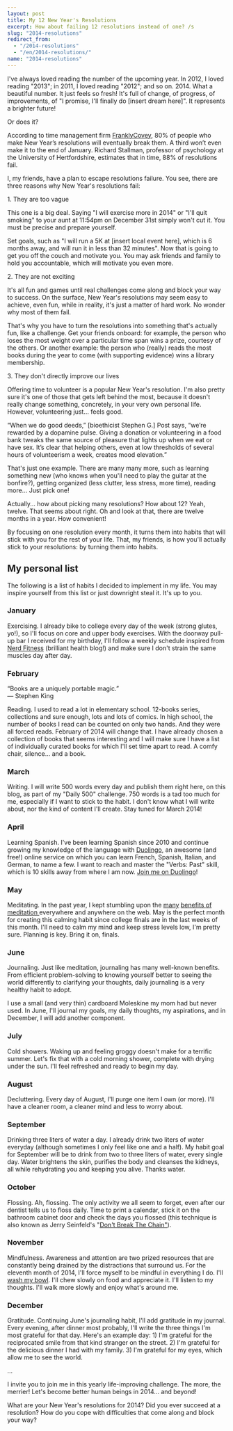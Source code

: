 ```yaml
---
layout: post
title: My 12 New Year's Resolutions
excerpt: How about failing 12 resolutions instead of one? /s
slug: "2014-resolutions"
redirect_from:
  - "/2014-resolutions"
  - "/en/2014-resolutions/"
name: "2014-resolutions"
---
```


<p>I've always loved reading the number of the upcoming year. In 2012, I loved reading "2013"; in 2011, I loved reading "2012"; and so on. 2014. What a beautiful number. It just feels so fresh! It's full of change, of progress, of improvements, of "I promise, I'll finally do [insert dream here]". It represents a brighter future!</p>
<p>Or does it?</p>
<p>According to time management firm <a href="http://www.reuters.com/article/pressRelease/idUS132935+18-Dec-2007+BW20071218">FranklyCovey</a>, 80% of people who make New Year’s resolutions will eventually break them. A third won’t even make it to the end of January. Richard Stallman, professor of psychology at the University of Hertfordshire, estimates that in time, 88% of resolutions fail.</p>
<p>I, my friends, have a plan to escape resolutions failure. You see, there are three reasons why New Year's resolutions fail:</p>
<p>1. They are too vague</p>
<p>This one is a big deal. Saying "I will exercise more in 2014" or "I'll quit smoking" to your aunt at 11:54pm on December 31st simply won't cut it. You must be precise and prepare yourself.</p>
<p>Set goals, such as "I will run a 5K at [insert local event here], which is 6 months away, and will run it in less than 32 minutes". Now that is going to get you off the couch and motivate you. You may ask friends and family to hold you accountable, which will motivate you even more.</p>
<p>2. They are not exciting</p>
<p>It's all fun and games until real challenges come along and block your way to success. On the surface, New Year's resolutions may seem easy to achieve, even fun, while in reality, it's just a matter of hard work. No wonder why most of them fail.</p>
<p>That's why you have to turn the resolutions into something that's actually fun, like a challenge. Get your friends onboard: for example, the person who loses the most weight over a particular time span wins a prize, courtesy of the others. Or another example: the person who (really) reads the most books during the year to come (with supporting evidence) wins a library membership.</p>
<p>3. They don't directly improve our lives</p>
<p>Offering time to volunteer is a popular New Year's resolution. I'm also pretty sure it's one of those that gets left behind the most, because it doesn't really change something, concretely, in your very own personal life. However, volunteering just... feels good.</p>
<p>“When we do good deeds,” [bioethicist Stephen G.] Post says, “we’re rewarded by a dopamine pulse. Giving a donation or volunteering in a food bank tweaks the same source of pleasure that lights up when we eat or have sex. It’s clear that helping others, even at low thresholds of several hours of volunteerism a week, creates mood elevation.”</p>
<p>That's just one example. There are many many more, such as learning something new (who knows when you'll need to play the guitar at the bonfire?), getting organized (less clutter, less stress, more time), reading more... Just pick one!</p>
<p>Actually... how about picking many resolutions? How about 12? Yeah, twelve. That seems about right. Oh and look at that, there are twelve months in a year. How convenient!</p>
<p>By focusing on one resolution every month, it turns them into habits that will stick with you for the rest of your life. That, my friends, is how you'll actually stick to your resolutions: by turning them into habits.</p>
<h2>My personal list</h2>
<p>The following is a list of habits I decided to implement in my life. You may inspire yourself from this list or just downright steal it. It's up to you.</p>
<h3>January</h3>
<p>Exercising. I already bike to college every day of the week (strong glutes, yo!), so I'll focus on core and upper body exercises. With the doorway pull-up bar I received for my birthday, I'll follow a weekly schedule inspired from <a href="http://www.nerdfitness.com/">Nerd Fitness</a> (brilliant health blog!) and make sure I don't strain the same muscles day after day.</p>
<h3>February</h3>
<p>“Books are a uniquely portable magic.”<br>
— Stephen King</p>
<p>Reading. I used to read a lot in elementary school. 12-books series, collections and sure enough, lots and lots of comics. In high school, the number of books I read can be counted on only two hands. And they were all forced reads. February of 2014 will change that. I have already chosen a collection of books that seems interesting and I will make sure I have a list of individually curated books for which I'll set time apart to read. A comfy chair, silence... and a book.</p>
<h3>March</h3>
<p>Writing. I will write 500 words every day and publish them right here, on this blog, as part of my "Daily 500" challenge. 750 words is a tad too much for me, especially if I want to stick to the habit. I don't know what I will write about, nor the kind of content I'll create. Stay tuned for March 2014!</p>
<h3>April</h3>
<p>Learning Spanish. I've been learning Spanish since 2010 and continue growing my knowledge of the language with <a href="http://www.duolingo.com/maxvaillancourt1">Duolingo</a>, an awesome (and free!) online service on which you can learn French, Spanish, Italian, and German, to name a few. I want to reach and master the "Verbs: Past" skill, which is 10 skills away from where I am now. <a href="http://www.duolingo.com/maxvaillancourt1">Join me on Duolingo</a>!</p>
<h3>May</h3>
<p>Meditating. In the past year, I kept stumbling upon the <a href="http://foodmatters.tv/articles-1/7-health-benefits-of-meditation">many</a> <a href="http://www.huffingtonpost.com/2013/04/08/mindfulness-meditation-benefits-health_n_3016045.html">benefits </a><a href="http://www.artofliving.org/benefits-meditation">of </a><a href="http://lifehacker.com/what-happens-to-the-brain-when-you-meditate-and-how-it-1202533314">meditation </a>everywhere and anywhere on the web. May is the perfect month for creating this calming habit since college finals are in the last weeks of this month. I'll need to calm my mind and keep stress levels low, I'm pretty sure. Planning is key. Bring it on, finals.</p>
<h3>June</h3>
<p>Journaling. Just like meditation, journaling has many well-known benefits. From efficient problem-solving to knowing yourself better to seeing the world differently to clarifying your thoughts, daily journaling is a very healthy habit to adopt.</p>
<p>I use a small (and very thin) cardboard Moleskine my mom had but never used. In June, I'll journal my goals, my daily thoughts, my aspirations, and in December, I will add another component.</p>
<h3>July</h3>
<p>Cold showers. Waking up and feeling groggy doesn't make for a terrific summer. Let's fix that with a cold morning shower, complete with drying under the sun. I'll feel refreshed and ready to begin my day.</p>
<h3>August</h3>
<p>Decluttering. Every day of August, I'll purge one item I own (or more). I'll have a cleaner room, a cleaner mind and less to worry about.</p>
<h3>September</h3>
<p>Drinking three liters of water a day. I already drink two liters of water everyday (although sometimes I only feel like one and a half). My habit goal for September will be to drink from two to three liters of water, every single day. Water brightens the skin, purifies the body and cleanses the kidneys, all while rehydrating you and keeping you alive. Thanks water.</p>
<h3>October</h3>
<p>Flossing. Ah, flossing. The only activity we all seem to forget, even after our dentist tells us to floss daily. Time to print a calendar, stick it on the bathroom cabinet door and check the days you flossed (this technique is also known as&nbsp;Jerry Seinfeld's "<a href="http://lifehacker.com/281626/jerry-seinfelds-productivity-secret">Don't Break The Chain"</a>).</p>
<h3>November</h3>
<p>Mindfulness. Awareness and attention are two prized resources that are constantly being drained by the distractions that surround us. For the eleventh month of 2014, I'll force myself to be mindful in everything I do. I'll <a href="http://mnmlist.com/wash-your-bowl/">wash my bowl</a>. I'll chew slowly on food and appreciate it. I'll listen to my thoughts. I'll walk more slowly and enjoy what's around me.</p>
<h3>December</h3>
<p>Gratitude. Continuing June's journaling habit, I'll add gratitude in my journal. Every evening, after dinner most probably, I'll write the three things I'm most grateful for that day. Here's an example day: 1) I'm grateful for the reciprocated smile from that kind stranger on the street. 2) I'm grateful for the delicious dinner I had with my family. 3) I'm grateful for my eyes, which allow me to see the world.</p>
<p>...</p>
<p>I invite you to join me in this yearly life-improving challenge. The more, the merrier! Let's become better human beings in 2014... and beyond!</p>
<p>What are your New Year's resolutions for 2014? Did you ever succeed at a resolution? How do you cope with difficulties that come along and block your way?</p>
